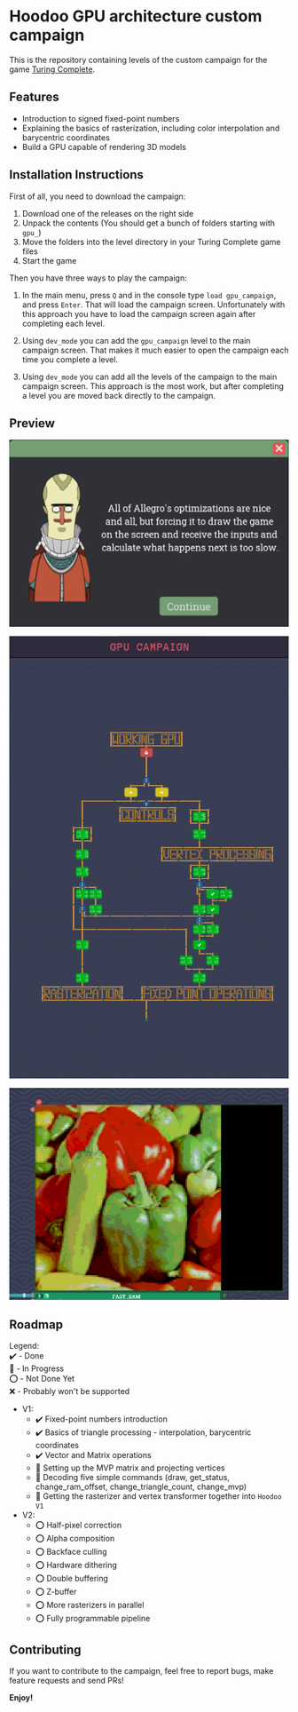 # Hoodoo GPU architecture custom campaign

This is the repository containing levels of the custom campaign for the game [Turing Complete](https://store.steampowered.com/app/1444480/Turing_Complete/).

## Features

- Introduction to signed fixed-point numbers
- Explaining the basics of rasterization, including color interpolation and barycentric coordinates
- Build a GPU capable of rendering 3D models

## Installation Instructions

First of all, you need to download the campaign:
1. Download one of the releases on the right side
2. Unpack the contents (You should get a bunch of folders starting with `gpu_`)
3. Move the folders into the level directory in your Turing Complete game files
4. Start the game

Then you have three ways to play the campaign:
1. In the main menu, press `Q` and in the console type `load gpu_campaign`, and press `Enter`.
That will load the campaign screen.
Unfortunately with this approach you have to load the campaign screen again after completing each level.

2. Using `dev_mode` you can add the `gpu_campaign` level to the main campaign screen.
That makes it much easier to open the campaign each time you complete a level.

3. Using `dev_mode` you can add all the levels of the campaign to the main campaign screen.
This approach is the most work, but after completing a level you are moved back directly to the campaign.

## Preview

![](images/1.png)

![](images/2.png)

![](images/3.png)

## Roadmap

Legend:  
:heavy_check_mark: - Done  
:hammer: - In Progress  
:o: - Not Done Yet  
:x: - Probably won't be supported

- V1:
    - :heavy_check_mark: Fixed-point numbers introduction
    - :heavy_check_mark: Basics of triangle processing - interpolation, barycentric coordinates
    - :heavy_check_mark: Vector and Matrix operations
    - :hammer: Setting up the MVP matrix and projecting vertices
    - :hammer: Decoding five simple commands (draw, get_status, change_ram_offset, change_triangle_count, change_mvp)
    - :hammer: Getting the rasterizer and vertex transformer together into `Hoodoo V1`
- V2:
    - :o: Half-pixel correction
    - :o: Alpha composition
    - :o: Backface culling
    - :o: Hardware dithering
    - :o: Double buffering
    - :o: Z-buffer
    - :o: More rasterizers in parallel
    - :o: Fully programmable pipeline

## Contributing

If you want to contribute to the campaign, feel free to report bugs, make feature requests and send PRs!

**Enjoy!**